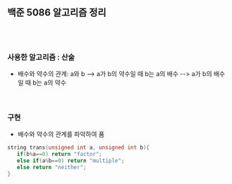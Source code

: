 ## 백준 5086 알고리즘 정리 ##
<br><br>

### 사용한 알고리즘 : 산술 ###

- 배수와 약수의 관계: a와 b
  --> a가 b의 약수일 때 b는 a의 배수
  --> a가 b의 배수일 때 b는 a의 약수
<br><br><br>

### 구현 ###
- 배수와 약수의 관계를 파악하여 품
 ```c++
string trans(unsigned int a, unsigned int b){
    if(b%a==0) return "factor";
    else if(a%b==0) return "multiple";
    else return "neither";
}

 ```

